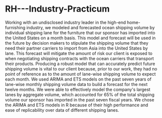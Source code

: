 # RH---Industry-Practicum
Working with an undisclosed industry leader in the high-end home-furnishing industry, we modeled and forecasted ocean shipping volume by individual shipping lane for the furniture that our sponsor has imported into the United States on a month basis. This model and forecast will be used in the future by decision makers to stipulate the shipping volume that they need their partner carriers to import from Asia into the United States by lane. This forecast will mitigate the amount of risk our client is exposed to when negotiating shipping contracts with the ocean carriers that transport their products. Producing a robust model that can accurately predict future shipping volume is vital to our client because, prior to our work, they had no point of reference as to the amount of lane-wise shipping volume to expect each month. We used ARIMA and ETS models on the past seven years of lane-wise monthly shipping volume data to build a forecast for the next twelve months. We were able to effectively model the company's largest lanes by aggregate volume, which accounted for 65% of the total shipping volume our sponsor has imported in the past seven fiscal years. We chose the ARIMA and ETS models in R because of their high performance and ease of replicability over data of different shipping lanes.
